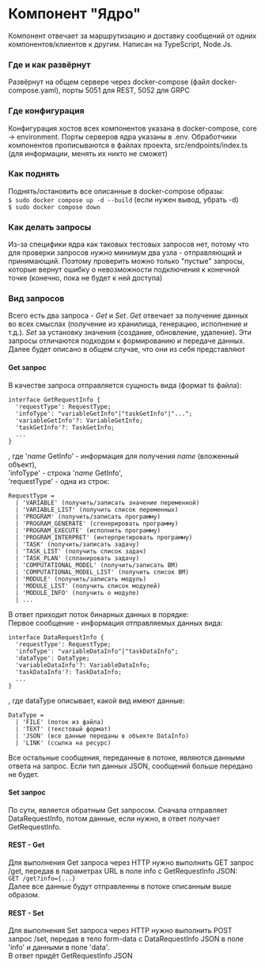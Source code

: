 # Компонент "Ядро"
Компонент отвечает за маршрутизацию и доставку сообщений от одних компонентов/клиентов 
к другим. Написан на TypeScript, Node.Js.
### Где и как развёрнут
Развёрнут на общем сервере через docker-compose (файл docker-compose.yaml), 
порты 5051 для REST, 5052 для GRPC 
### Где конфигурация
Конфигурация хостов всех компонентов указана в docker-compose, core -> environment.
Порты серверов ядра указаны в .env. 
Обработчики компонентов прописываются в файлах проекта, 
src/endpoints/index.ts (для информации, менять их никто не сможет)
### Как поднять
Поднять/остановить все описанные в docker-compose образы:  
`$ sudo docker compose up -d --build` (если нужен вывод, убрать -d)  
`$ sudo docker compose down`
### Как делать запросы
Из-за специфики ядра как таковых тестовых запросов нет, потому что 
для проверки запросов нужно минимум два узла - отправляющий и принимающий.
Поэтому проверить можно только "пустые" запросы, которые вернут ошибку о 
невозможности подключения к конечной точке (конечно, пока не будет к ней доступа)
### Вид запросов
Всего есть два запроса - _Get_ и _Set_. 
_Get_ отвечает за получение данных во всех смыслах 
(получение из хранилища, генерацию, исполнение и т.д.). 
_Set_ за установку значения (создание, обновление, удаление). 
Эти запросы отличаются подходом к формированию и передаче данных. 
Далее будет описано в общем случае, что они из себя представляют
#### Get запрос
В качестве запроса отправляется сущность вида (формат ts файла):  
```
interface GetRequestInfo {
  'requestType': RequestType;
  'infoType': "variableGetInfo"|"taskGetInfo"|"...";
  'variableGetInfo'?: VariableGetInfo;
  'taskGetInfo'?: TaskGetInfo;
  ...
}
```
, где '_name_ GetInfo' - информация для получения _name_ (вложенный объект),  
'infoType' - строка '_name_ GetInfo',  
'requestType' - одна из строк:
```
RequestType =
  | 'VARIABLE' (получить/записать значение переменной)
  | 'VARIABLE_LIST' (получить список переменных)
  | 'PROGRAM' (получить/записать программу)
  | 'PROGRAM_GENERATE' (сгенерировать программу)
  | 'PROGRAM_EXECUTE' (исполнить программу)
  | 'PROGRAM_INTERPRET' (интерпретировать программу)
  | 'TASK' (получить/записать задачу)
  | 'TASK_LIST' (получить список задач)
  | 'TASK_PLAN' (спланировать задачу)
  | 'COMPUTATIONAL_MODEL' (получить/записать ВМ)
  | 'COMPUTATIONAL_MODEL_LIST' (получить список ВМ)
  | 'MODULE' (получить/записать модуль)
  | 'MODULE_LIST' (получить список модулей)
  | 'MODULE_INFO' (получить о модуле)
  | ...
```
В ответ приходит поток бинарных данных в порядке:  
Первое сообщение - информация отправляемых данных вида:
```
interface DataRequestInfo {
  'requestType': RequestType;
  'infoType': "variableDataInfo"|"taskDataInfo";
  'dataType': DataType;
  'variableDataInfo'?: VariableDataInfo;
  'taskDataInfo'?: TaskDataInfo;
  ...
}
```
, где dataType описывает, какой вид имеют данные:
```
DataType =
  | 'FILE' (поток из файла)
  | 'TEXT' (текстовый формат)
  | 'JSON' (все данные переданы в объекте DataInfo)
  | 'LINK' (ссылка на ресурс)
```
Все остальные сообщения, переданные в потоке, являются данными ответа на запрос.
Если тип данных JSON, сообщений больше передано не будет.
#### Set запрос
По сути, является обратным Get запросом. 
Сначала отправляет DataRequestInfo, потом данные, если нужно, 
в ответ получает GetRequestInfo.
#### REST - Get
Для выполнения Get запроса через HTTP нужно выполнить GET запрос /get, 
передав в параметрах URL в поле info с GetRequestInfo JSON:  
`GET /get?info={...}`  
Далее все данные будут отправленны в потоке описанным выше образом.
#### REST - Set
Для выполнения Set запроса через HTTP нужно выполнить POST запрос /set,
передав в тело form-data с DataRequestInfo JSON в поле 'info' и данными в поле 'data'.  
В ответ придёт GetRequestInfo JSON
